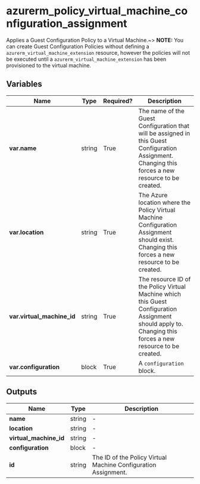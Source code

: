 # azurerm_policy_virtual_machine_configuration_assignment

Applies a Guest Configuration Policy to a Virtual Machine.~> **NOTE:** You can create Guest Configuration Policies without defining a `azurerm_virtual_machine_extension` resource, however the policies will not be executed until a `azurerm_virtual_machine_extension` has been provisioned to the virtual machine.

## Variables

| Name | Type | Required? |  Description |
| ---- | ---- | --------- |  ----------- |
| **var.name** | string | True | The name of the Guest Configuration that will be assigned in this Guest Configuration Assignment. Changing this forces a new resource to be created. | 
| **var.location** | string | True | The Azure location where the Policy Virtual Machine Configuration Assignment should exist. Changing this forces a new resource to be created. | 
| **var.virtual_machine_id** | string | True | The resource ID of the Policy Virtual Machine which this Guest Configuration Assignment should apply to. Changing this forces a new resource to be created. | 
| **var.configuration** | block | True | A `configuration` block. | 



## Outputs

| Name | Type | Description |
| ---- | ---- | --------- | 
| **name** | string  | - | 
| **location** | string  | - | 
| **virtual_machine_id** | string  | - | 
| **configuration** | block  | - | 
| **id** | string  | The ID of the Policy Virtual Machine Configuration Assignment. | 